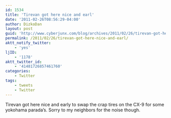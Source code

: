 ```yaml
---
id: 1534
title: 'Tirevan got here nice and earl'
date: '2011-02-26T08:56:29-04:00'
author: DizkoDan
layout: post
guid: 'http://www.cyberjunx.com/blog/archives/2011/02/26/tirevan-got-here-nice-and-earl/'
permalink: /2011/02/26/tirevan-got-here-nice-and-earl/
aktt_notify_twitter:
    - 'yes'
ljID:
    - '1178'
aktt_twitter_id:
    - '41481726857461760'
categories:
    - Twitter
tags:
    - tweets
    - Twitter
---
```


Tirevan got here nice and early to swap the crap tires on the CX-9 for some yokohama parada’s. Sorry to my neighbors for the noise though.
